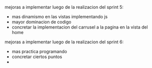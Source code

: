 mejoras a implementar luego de la realizacion del sprint 5:
- mas dinamismo en las vistas implementando js
- mayor dominacion de codigo
- concretar la implementacion del carrusel a la pagina en la vista del home

mejoras a implementar luego de la realizacion del sprint 6:
- mas practica programando
- concretar ciertos puntos
- 